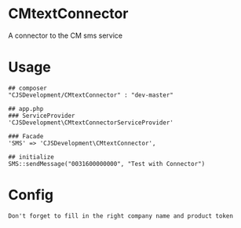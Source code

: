 # CMtextConnector
A connector to the CM sms service

# Usage
	## composer
    "CJSDevelopment/CMtextConnector" : "dev-master"
    
    ## app.php
    ### ServiceProvider
    'CJSDevelopment\CMtextConnectorServiceProvider'

    ### Facade
    'SMS' => 'CJSDevelopment\CMtextConnector',

    ## initialize
    SMS::sendMessage("0031600000000", "Test with Connector")

# Config
	Don't forget to fill in the right company name and product token
